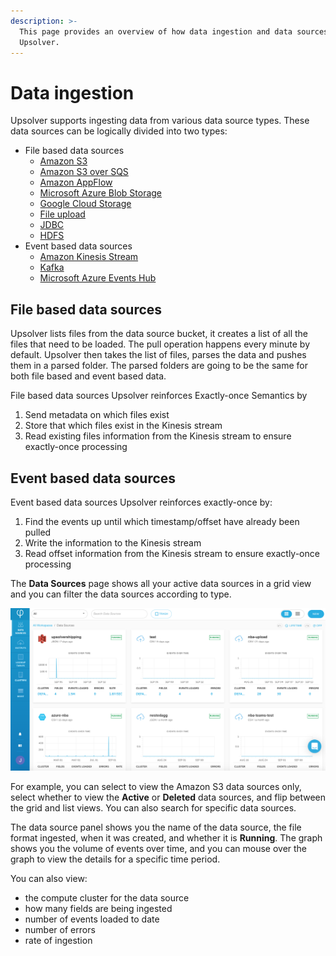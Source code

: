 ```yaml
---
description: >-
  This page provides an overview of how data ingestion and data sources work in
  Upsolver.
---
```


# Data ingestion

Upsolver supports ingesting data from various data source types. These data sources can be logically divided into two types:

* File based data sources
  * [Amazon S3](../../connecting-data-sources/amazon-aws-data-sources/amazon-s3-data-source/)
  * [Amazon S3 over SQS](../../connecting-data-sources/amazon-aws-data-sources/amazon-s3-over-sqs-data-source.md)
  * [Amazon AppFlow](../../connecting-data-sources/amazon-aws-data-sources/amazon-appflow-data-source/)
  * [Microsoft Azure Blob Storage](../../connecting-data-sources/microsoft-azure-data-sources/microsoft-azure-blob-storage-data-sou.md)
  * [Google Cloud Storage](../../connecting-data-sources/google-cloud-storage-data-source.md)
  * [File upload](../../connecting-data-sources/additional-data-sources.md)
  * [JDBC](../../connecting-data-sources/jdbc.md)
  * [HDFS](../../connecting-data-sources/hdfs-data-source.md)
* Event based data sources
  * [Amazon Kinesis Stream](../../connecting-data-sources/amazon-aws-data-sources/amazon-kinesis-stream-data-source.md)
  * [Kafka](../../connecting-data-sources/kafka-data-output.md)
  * [Microsoft Azure Events Hub](../../connecting-data-sources/microsoft-azure-data-sources/microsoft-azure-events-hub-data-source.md)

## File based data sources

Upsolver lists files from the data source bucket, it creates a list of all the files that need to be loaded. The pull operation happens every minute by default. Upsolver then takes the list of files, parses the data and pushes them in a parsed folder. The parsed folders are going to be the same for both file based and event based data.

File based data sources Upsolver reinforces Exactly-once Semantics by

1. Send metadata on which files exist
2. Store that which files exist in the Kinesis stream
3. Read existing files information from the Kinesis stream to ensure exactly-once processing

## Event based data sources

Event based data sources Upsolver reinforces exactly-once by:

1. Find the events up until which timestamp/offset have already been pulled
2. Write the information to the Kinesis stream
3. Read offset information from the Kinesis stream to ensure exactly-once processing

The **Data Sources** page shows all your active data sources in a grid view and you can filter the data sources according to type. 

![](../../.gitbook/assets/screen-shot-2020-09-13-at-11.15.49-pm.png)

For example, you can select to view the Amazon S3 data sources only, select whether to view the **Active** or **Deleted** data sources, and flip between the grid and list views. You can also search for specific data sources.

The data source panel shows you the name of the data source, the file format ingested, when it was created, and whether it is **Running**. The graph shows you the volume of events over time, and you can mouse over the graph to view the details for a specific time period.

You can also view: 

* the compute cluster for the data source
* how many fields are being ingested
* number of events loaded to date
* number of errors
* rate of ingestion

